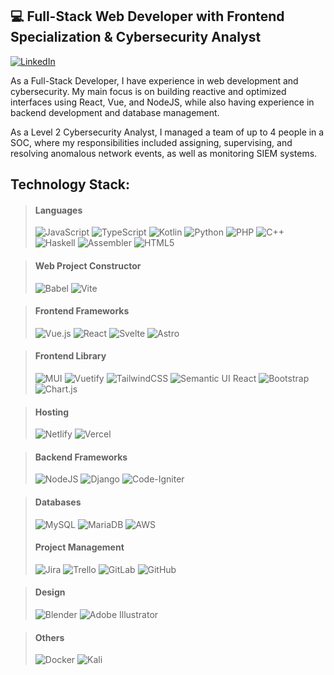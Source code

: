 
## 💻 Full-Stack Web Developer with Frontend Specialization & Cybersecurity Analyst
[![LinkedIn](https://img.shields.io/badge/LinkedIn-%230077B5.svg?logo=linkedin&logoColor=white)](https://linkedin.com/in/ivan-alejandro-cotti)

As a Full-Stack Developer, I have experience in web development and cybersecurity. My main focus is on building reactive and optimized interfaces using React, Vue, and NodeJS, while also having experience in backend development and database management.

As a Level 2 Cybersecurity Analyst, I managed a team of up to 4 people in a SOC, where my responsibilities included assigning, supervising, and resolving anomalous network events, as well as monitoring SIEM systems.


## Technology Stack:

> #### Languages
> ![JavaScript](https://img.shields.io/badge/javascript-%23323330.svg?style=for-the-badge&logo=javascript&logoColor=%23F7DF1E)
> ![TypeScript](https://img.shields.io/badge/typescript-%23007ACC.svg?style=for-the-badge&logo=typescript&logoColor=white)
> ![Kotlin](https://img.shields.io/badge/kotlin-%237F52FF.svg?style=for-the-badge&logo=kotlin&logoColor=white) 
> ![Python](https://img.shields.io/badge/python-3670A0?style=for-the-badge&logo=python&logoColor=ffdd54) 
> ![PHP](https://img.shields.io/badge/php-%23777BB4.svg?style=for-the-badge&logo=php&logoColor=white) 
> ![C++](https://img.shields.io/badge/c++-%2300599C.svg?style=for-the-badge&logo=c%2B%2B&logoColor=white)
> ![Haskell](https://img.shields.io/badge/Haskell-5e5086?style=for-the-badge&logo=haskell&logoColor=white)
> ![Assembler](https://img.shields.io/badge/assembly%20script-%23000000.svg?style=for-the-badge&logo=assemblyscript&logoColor=white)
> ![HTML5](https://img.shields.io/badge/html5-%23E34F26.svg?style=for-the-badge&logo=html5&logoColor=white) 

> #### Web Project Constructor
> ![Babel](https://img.shields.io/badge/Babel-F9DC3e?style=for-the-badge&logo=babel&logoColor=black)
> ![Vite](https://img.shields.io/badge/vite-%23646CFF.svg?style=for-the-badge&logo=vite&logoColor=white)

> #### Frontend Frameworks
> ![Vue.js](https://img.shields.io/badge/vue.js-%2335495e.svg?style=for-the-badge&logo=vuedotjs&logoColor=%234FC08D) 
> ![React](https://img.shields.io/badge/react-%2320232a.svg?style=for-the-badge&logo=react&logoColor=%2361DAFB) 
> ![Svelte](https://img.shields.io/badge/svelte-%23f1413d.svg?style=for-the-badge&logo=svelte&logoColor=white)
> ![Astro](https://img.shields.io/badge/astro-%232C2052.svg?style=for-the-badge&logo=astro&logoColor=white)

> #### Frontend Library
> ![MUI](https://img.shields.io/badge/MUI-%230081CB.svg?style=for-the-badge&logo=mui&logoColor=white) 
> ![Vuetify](https://img.shields.io/badge/Vuetify-1867C0?style=for-the-badge&logo=vuetify&logoColor=AEDDFF) 
> ![TailwindCSS](https://img.shields.io/badge/tailwindcss-%2338B2AC.svg?style=for-the-badge&logo=tailwind-css&logoColor=white)
> ![Semantic UI React](https://img.shields.io/badge/Semantic%20UI%20React-%2335BDB2.svg?style=for-the-badge&logo=SemanticUIReact&logoColor=white)
> ![Bootstrap](https://img.shields.io/badge/bootstrap-%238511FA.svg?style=for-the-badge&logo=bootstrap&logoColor=white) 
> ![Chart.js](https://img.shields.io/badge/chart.js-F5788D.svg?style=for-the-badge&logo=chart.js&logoColor=white) 

> #### Hosting
> ![Netlify](https://img.shields.io/badge/netlify-%23000000.svg?style=for-the-badge&logo=netlify&logoColor=#00C7B7)
> ![Vercel](https://img.shields.io/badge/vercel-%23000000.svg?style=for-the-badge&logo=vercel&logoColor=white)

> #### Backend Frameworks
> ![NodeJS](https://img.shields.io/badge/node.js-6DA55F?style=for-the-badge&logo=node.js&logoColor=white) 
> ![Django](https://img.shields.io/badge/django-%23092E20.svg?style=for-the-badge&logo=django&logoColor=white) 
> ![Code-Igniter](https://img.shields.io/badge/CodeIgniter-%23EF4223.svg?style=for-the-badge&logo=codeIgniter&logoColor=white) 

> #### Databases
> ![MySQL](https://img.shields.io/badge/mysql-4479A1.svg?style=for-the-badge&logo=mysql&logoColor=white) 
> ![MariaDB](https://img.shields.io/badge/MariaDB-003545?style=for-the-badge&logo=mariadb&logoColor=white) 
> ![AWS](https://img.shields.io/badge/AWS-%23FF9900.svg?style=for-the-badge&logo=amazon-aws&logoColor=white)
> 
> #### Project Management
> ![Jira](https://img.shields.io/badge/jira-%230A0FFF.svg?style=for-the-badge&logo=jira&logoColor=white)
> ![Trello](https://img.shields.io/badge/Trello-%23026AA7.svg?style=for-the-badge&logo=Trello&logoColor=white)
> ![GitLab](https://img.shields.io/badge/gitlab-%23181717.svg?style=for-the-badge&logo=gitlab&logoColor=white)
> ![GitHub](https://img.shields.io/badge/github-%23121011.svg?style=for-the-badge&logo=github&logoColor=white)

> #### Design
> ![Blender](https://img.shields.io/badge/blender-%23F5792A.svg?style=for-the-badge&logo=blender&logoColor=white)
> ![Adobe Illustrator](https://img.shields.io/badge/adobe%20illustrator-%23FF9A00.svg?style=for-the-badge&logo=adobe%20illustrator&logoColor=white)

> #### Others
> ![Docker](https://img.shields.io/badge/docker-%230db7ed.svg?style=for-the-badge&logo=docker&logoColor=white)
> ![Kali](https://img.shields.io/badge/Kali-268BEE?style=for-the-badge&logo=kalilinux&logoColor=white)
